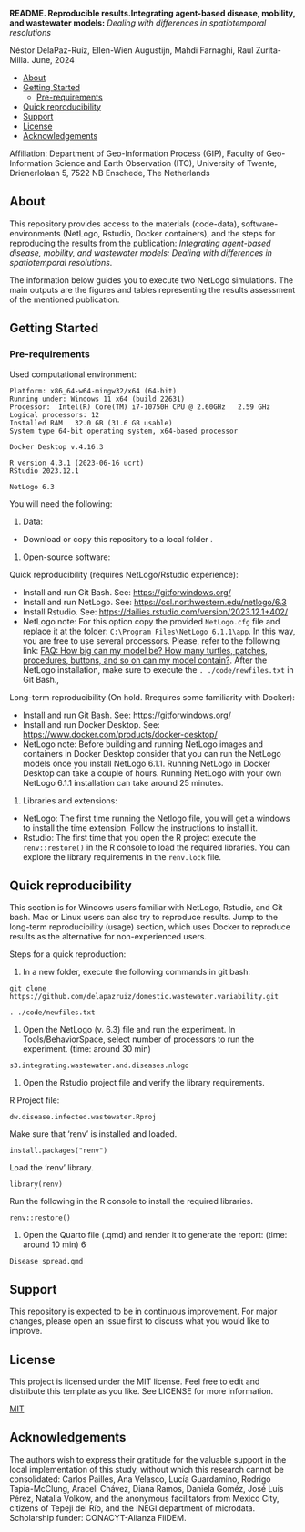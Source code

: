 

**README. Reproducible results.Integrating agent-based disease, mobility, and wastewater models:** 
*Dealing with differences in spatiotemporal resolutions*

Néstor DelaPaz-Ruíz, Ellen-Wien Augustijn, Mahdi Farnaghi, Raul Zurita-Milla. June, 2024

-   [About](#about)
-   [Getting Started](#getting-started)
    -   [Pre-requirements](#pre-requirements)
-   [Quick reproducibility](#quick-reproducibility)
-   [Support](#support)
-   [License](#license)
-   [Acknowledgements](#acknowledgements)

Affiliation: Department of Geo-Information Process (GIP), Faculty of
Geo-Information Science and Earth Observation (ITC), University of
Twente, Drienerlolaan 5, 7522 NB Enschede, The Netherlands

## About

This repository provides access to the materials (code-data),
software-environments (NetLogo, Rstudio, Docker containers), and the
steps for reproducing the results from the publication: *Integrating
agent-based disease, mobility, and wastewater models: Dealing with
differences in spatiotemporal resolutions*.

The information below guides you to execute two NetLogo simulations. The
main outputs are the figures and tables representing the results
assessment of the mentioned publication.

## Getting Started

### Pre-requirements

Used computational environment:

    Platform: x86_64-w64-mingw32/x64 (64-bit) 
    Running under: Windows 11 x64 (build 22631)
    Processor:  Intel(R) Core(TM) i7-10750H CPU @ 2.60GHz   2.59 GHz
    Logical processors: 12 
    Installed RAM   32.0 GB (31.6 GB usable)
    System type 64-bit operating system, x64-based processor

    Docker Desktop v.4.16.3

    R version 4.3.1 (2023-06-16 ucrt)
    RStudio 2023.12.1

    NetLogo 6.3

You will need the following:

1.  Data:

-   Download or copy this repository to a local folder .

1.  Open-source software:

Quick reproducibility (requires NetLogo/Rstudio experience):

-   Install and run Git Bash. See: <https://gitforwindows.org/>
-   Install and run NetLogo. See:
    <https://ccl.northwestern.edu/netlogo/6.3>
-   Install Rstudio. See:
    <https://dailies.rstudio.com/version/2023.12.1+402/>
-   NetLogo note: For this option copy the provided `NetLogo.cfg` file
    and replace it at the folder: `C:\Program Files\NetLogo 6.1.1\app`.
    In this way, you are free to use several processors. Please, refer
    to the following link: [FAQ: How big can my model be? How many
    turtles, patches, procedures, buttons, and so on can my model
    contain?](http://ccl.northwestern.edu/netlogo/docs/faq.html#how-big-can-my-model-be-how-many-turtles-patches-procedures-buttons-and-so-on-can-my-model-contain).
    After the NetLogo installation, make sure to execute the
    `. ./code/newfiles.txt` in Git Bash.,

Long-term reproducibility (On hold. Rrequires some familiarity with
Docker):

-   Install and run Git Bash. See: <https://gitforwindows.org/>
-   Install and run Docker Desktop. See:
    <https://www.docker.com/products/docker-desktop/>
-   NetLogo note: Before building and running NetLogo images and
    containers in Docker Desktop consider that you can run the NetLogo
    models once you install NetLogo 6.1.1. Running NetLogo in Docker
    Desktop can take a couple of hours. Running NetLogo with your own
    NetLogo 6.1.1 installation can take around 25 minutes.

1.  Libraries and extensions:

-   NetLogo: The first time running the Netlogo file, you will get a
    windows to install the time extension. Follow the instructions to
    install it.
-   Rstudio: The first time that you open the R project execute the
    `renv::restore()` in the R console to load the required libraries.
    You can explore the library requirements in the `renv.lock` file.

## Quick reproducibility

This section is for Windows users familiar with NetLogo, Rstudio, and
Git bash. Mac or Linux users can also try to reproduce results. Jump to
the long-term reproducibility (usage) section, which uses Docker to
reproduce results as the alternative for non-experienced users.

Steps for a quick reproduction:

1.  In a new folder, execute the following commands in git bash:

<!-- -->

    git clone https://github.com/delapazruiz/domestic.wastewater.variability.git

    . ./code/newfiles.txt

1.  Open the NetLogo (v. 6.3) file and run the experiment. In
    Tools/BehaviorSpace, select number of processors to run the
    experiment. (time: around 30 min)

<!-- -->

    s3.integrating.wastewater.and.diseases.nlogo

1.  Open the Rstudio project file and verify the library requirements.

R Project file:

    dw.disease.infected.wastewater.Rproj

Make sure that ‘renv’ is installed and loaded.

    install.packages("renv")

Load the ‘renv’ library.

    library(renv)

Run the following in the R console to install the required libraries.

    renv::restore()

1.  Open the Quarto file (.qmd) and render it to generate the report:
    (time: around 10 min) 6

<!-- -->

    Disease spread.qmd

## Support

This repository is expected to be in continuous improvement. For major
changes, please open an issue first to discuss what you would like to
improve.

## License

This project is licensed under the MIT license. Feel free to edit and
distribute this template as you like. See LICENSE for more information.

[MIT](https://choosealicense.com/licenses/mit/)

## Acknowledgements

The authors wish to express their gratitude for the valuable support in
the local implementation of this study, without which this research
cannot be consolidated: Carlos Pailles, Ana Velasco, Lucía Guardamino,
Rodrigo Tapia-McClung, Araceli Chávez, Diana Ramos, Daniela Goméz, José
Luis Pérez, Natalia Volkow, and the anonymous facilitators from Mexico
City, citizens of Tepeji del Río, and the INEGI department of microdata.
Scholarship funder: CONACYT-Alianza FiiDEM.
